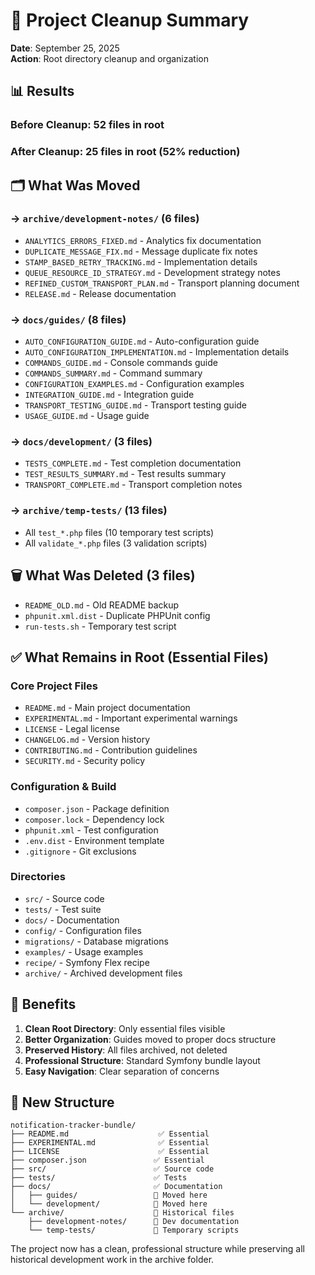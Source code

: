 # 🧹 Project Cleanup Summary

**Date**: September 25, 2025  
**Action**: Root directory cleanup and organization

## 📊 Results

### Before Cleanup: 52 files in root
### After Cleanup: 25 files in root (52% reduction)

## 🗂️ What Was Moved

### → `archive/development-notes/` (6 files)
- `ANALYTICS_ERRORS_FIXED.md` - Analytics fix documentation
- `DUPLICATE_MESSAGE_FIX.md` - Message duplicate fix notes
- `STAMP_BASED_RETRY_TRACKING.md` - Implementation details
- `QUEUE_RESOURCE_ID_STRATEGY.md` - Development strategy notes
- `REFINED_CUSTOM_TRANSPORT_PLAN.md` - Transport planning document
- `RELEASE.md` - Release documentation

### → `docs/guides/` (8 files)
- `AUTO_CONFIGURATION_GUIDE.md` - Auto-configuration guide
- `AUTO_CONFIGURATION_IMPLEMENTATION.md` - Implementation details
- `COMMANDS_GUIDE.md` - Console commands guide
- `COMMANDS_SUMMARY.md` - Command summary
- `CONFIGURATION_EXAMPLES.md` - Configuration examples
- `INTEGRATION_GUIDE.md` - Integration guide
- `TRANSPORT_TESTING_GUIDE.md` - Transport testing guide
- `USAGE_GUIDE.md` - Usage guide

### → `docs/development/` (3 files)
- `TESTS_COMPLETE.md` - Test completion documentation
- `TEST_RESULTS_SUMMARY.md` - Test results summary
- `TRANSPORT_COMPLETE.md` - Transport completion notes

### → `archive/temp-tests/` (13 files)
- All `test_*.php` files (10 temporary test scripts)
- All `validate_*.php` files (3 validation scripts)

## 🗑️ What Was Deleted (3 files)
- `README_OLD.md` - Old README backup
- `phpunit.xml.dist` - Duplicate PHPUnit config
- `run-tests.sh` - Temporary test script

## ✅ What Remains in Root (Essential Files)

### Core Project Files
- `README.md` - Main project documentation
- `EXPERIMENTAL.md` - Important experimental warnings
- `LICENSE` - Legal license
- `CHANGELOG.md` - Version history
- `CONTRIBUTING.md` - Contribution guidelines
- `SECURITY.md` - Security policy

### Configuration & Build
- `composer.json` - Package definition
- `composer.lock` - Dependency lock
- `phpunit.xml` - Test configuration
- `.env.dist` - Environment template
- `.gitignore` - Git exclusions

### Directories
- `src/` - Source code
- `tests/` - Test suite
- `docs/` - Documentation
- `config/` - Configuration files
- `migrations/` - Database migrations
- `examples/` - Usage examples
- `recipe/` - Symfony Flex recipe
- `archive/` - Archived development files

## 🎯 Benefits

1. **Clean Root Directory**: Only essential files visible
2. **Better Organization**: Guides moved to proper docs structure
3. **Preserved History**: All files archived, not deleted
4. **Professional Structure**: Standard Symfony bundle layout
5. **Easy Navigation**: Clear separation of concerns

## 📁 New Structure

```
notification-tracker-bundle/
├── README.md                    ✅ Essential
├── EXPERIMENTAL.md              ✅ Essential
├── LICENSE                      ✅ Essential
├── composer.json               ✅ Essential
├── src/                        ✅ Source code
├── tests/                      ✅ Tests
├── docs/                       ✅ Documentation
│   ├── guides/                 📁 Moved here
│   └── development/            📁 Moved here
└── archive/                    📁 Historical files
    ├── development-notes/      📁 Dev documentation
    └── temp-tests/             📁 Temporary scripts
```

The project now has a clean, professional structure while preserving all historical development work in the archive folder.
